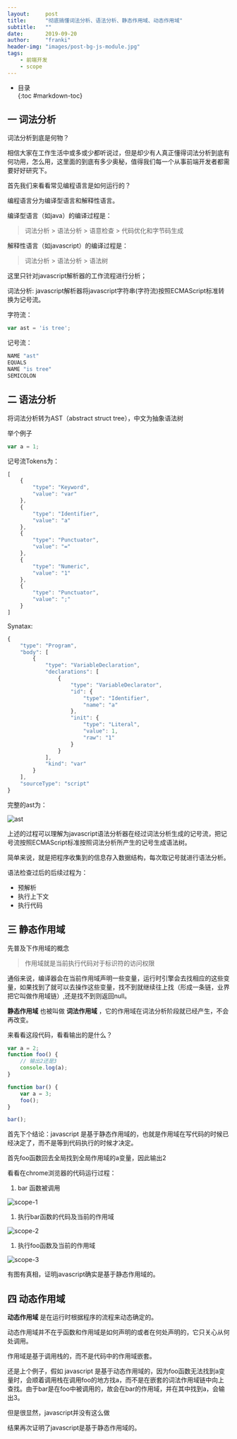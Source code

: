```yaml
---
layout:     post
title:      "彻底搞懂词法分析、语法分析、静态作用域、动态作用域"
subtitle:   ""
date:       2019-09-20
author:     "franki"
header-img: "images/post-bg-js-module.jpg"
tags:
    - 前端开发
    - scope
---
```


* 目录  
{:toc #markdown-toc}

## 一 词法分析

词法分析到底是何物？

相信大家在工作生活中或多或少都听说过，但是却少有人真正懂得词法分析到底有何功用，怎么用，这里面的到底有多少奥秘，值得我们每一个从事前端开发者都需要好好研究下。

首先我们来看看常见编程语言是如何运行的？

编程语言分为编译型语言和解释性语言。

编译型语言（如java）的编译过程是：

> 词法分析 > 语法分析 > 语意检查 > 代码优化和字节码生成

解释性语言（如javascript）的编译过程是：

> 词法分析 > 语法分析 > 语法树

这里只针对javascript解析器的工作流程进行分析；

词法分析: javascript解析器将javascript字符串(字符流)按照ECMAScript标准转换为记号流。

字符流：

```js
var ast = 'is tree';
```

记号流：

```js
NAME "ast"
EQUALS
NAME "is tree"
SEMICOLON
```

## 二 语法分析

将词法分析转为AST（abstract struct tree），中文为抽象语法树

举个例子

```js
var a = 1;
```

记号流Tokens为：

```js
[
    {
        "type": "Keyword",
        "value": "var"
    },
    {
        "type": "Identifier",
        "value": "a"
    },
    {
        "type": "Punctuator",
        "value": "="
    },
    {
        "type": "Numeric",
        "value": "1"
    },
    {
        "type": "Punctuator",
        "value": ";"
    }
]
```

Synatax:

```js
{
    "type": "Program",
    "body": [
        {
            "type": "VariableDeclaration",
            "declarations": [
                {
                    "type": "VariableDeclarator",
                    "id": {
                        "type": "Identifier",
                        "name": "a"
                    },
                    "init": {
                        "type": "Literal",
                        "value": 1,
                        "raw": "1"
                    }
                }
            ],
            "kind": "var"
        }
    ],
    "sourceType": "script"
}
```

完整的ast为：

![ast](/images/posts/scope/ast.png)

上述的过程可以理解为javascript语法分析器在经过词法分析生成的记号流，把记号流按照ECMAScript标准按照词法分析所产生的记号生成语法树。

简单来说，就是把程序收集到的信息存入数据结构，每次取记号就进行语法分析。

语法检查过后的后续过程为：

* 预解析
* 执行上下文
* 执行代码

## 三 静态作用域

先普及下作用域的概念

> 作用域就是当前执行代码对于标识符的访问权限

通俗来说，编译器会在当前作用域声明一些变量，运行时引擎会去找相应的这些变量，如果找到了就可以去操作这些变量，找不到就继续往上找（形成一条链，业界把它叫做作用域链）,还是找不到则返回null。

**静态作用域** 也被叫做 **词法作用域** ，它的作用域在词法分析阶段就已经产生，不会再改变。

来看看这段代码，看看输出的是什么？

```js
var a = 2;
function foo() {
    // 输出2还是3
    console.log(a);
}

function bar() {
    var a = 3;
    foo();
}

bar();

```

首先下个结论：javascript 是基于静态作用域的，也就是作用域在写代码的时候已经决定了，而不是等到代码执行的时候才决定。

首先foo函数回去全局找到全局作用域的a变量，因此输出2

看看在chrome浏览器的代码运行过程：

1. bar 函数被调用

![scope-1](/images/posts/scope/scope-1.png)

1. 执行bar函数的代码及当前的作用域

![scope-2](/images/posts/scope/scope-2.png)

1. 执行foo函数及当前的作用域

![scope-3](/images/posts/scope/scope-3.png)

有图有真相，证明javascript确实是基于静态作用域的。

## 四 动态作用域

**动态作用域** 是在运行时根据程序的流程来动态确定的。

动态作用域并不在乎函数和作用域是如何声明的或者在何处声明的，它只关心从何处调用。

作用域是基于调用栈的，而不是代码中的作用域嵌套。

还是上个例子，假如 javascript 是基于动态作用域的，因为foo函数无法找到a变量时，会顺着调用栈在调用foo的地方找a，而不是在嵌套的词法作用域链中向上查找。由于bar是在foo中被调用的，故会在bar的作用域，并在其中找到a，会输出3。

但是很显然，javascript并没有这么做

结果再次证明了javascript是基于静态作用域的。

